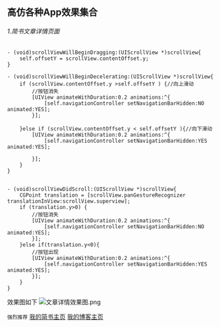 ## 高仿各种App效果集合
###### 1.简书文章详情页面
```
- (void)scrollViewWillBeginDragging:(UIScrollView *)scrollView{
    self.offsetY = scrollView.contentOffset.y;
}

- (void)scrollViewWillBeginDecelerating:(UIScrollView *)scrollView{
    if (scrollView.contentOffset.y >self.offsetY ) {//向上滑动
        //按钮消失
        [UIView animateWithDuration:0.2 animations:^{
            [self.navigationController setNavigationBarHidden:NO animated:YES];
        }];
        
    }else if (scrollView.contentOffset.y < self.offsetY ){//向下滑动
        [UIView animateWithDuration:0.2 animations:^{
            [self.navigationController setNavigationBarHidden:YES animated:YES];

        }];
    }
}


- (void)scrollViewDidScroll:(UIScrollView *)scrollView{
    CGPoint translation = [scrollView.panGestureRecognizer translationInView:scrollView.superview];
    if (translation.y>0) {
        //按钮消失
        [UIView animateWithDuration:0.2 animations:^{
            [self.navigationController setNavigationBarHidden:NO animated:YES];
        }];
    }else if(translation.y<0){
        //按钮出现
        [UIView animateWithDuration:0.2 animations:^{
            [self.navigationController setNavigationBarHidden:YES animated:YES];
        }];
    }
}

```
效果图如下
![文章详情效果图.png](https://upload-images.jianshu.io/upload_images/20213494-ff17ddeaf18c6b42.png?imageMogr2/auto-orient/strip%7CimageView2/2/w/560)


`强烈推荐`
[我的简书主页](https://www.jianshu.com/u/32d3d14dd38d)
[我的博客主页](https://blog.csdn.net/muziyuting)
